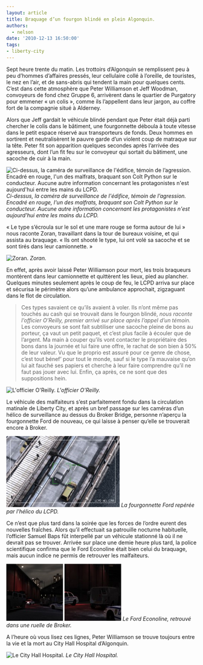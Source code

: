 ```yaml
---
layout: article
title: Braquage d’un fourgon blindé en plein Algonquin.
authors:
  - nelson
date: '2010-12-13 16:50:00'
tags:
- liberty-city
---
```


Sept heure trente du matin. Les trottoirs d’Algonquin se remplissent peu à peu d’hommes d’affaires pressés, leur cellulaire collé à l’oreille, de touristes, le nez en l’air, et de sans-abris qui tendent la main pour quelques cents. C’est dans cette atmosphère que Peter Williamson et Jeff Woodman, convoyeurs de fond chez Gruppe 6, arrivèrent dans le quartier de Purgatory pour emmener « un colis », comme ils l’appellent dans leur jargon, au coffre fort de la compagnie situé à Alderney.

Alors que Jeff gardait le véhicule blindé pendant que Peter était déjà parti chercher le colis dans le bâtiment, une fourgonnette déboula à toute vitesse dans le petit espace réservé aux transporteurs de fonds. Deux hommes en sortirent et neutralisèrent le pauvre garde d’un violent coup de matraque sur la tête. Peter fit son apparition quelques secondes après l’arrivée des agresseurs, dont l’un fit feu sur le convoyeur qui sortait du bâtiment, une sacoche de cuir à la main.

![Ci-dessus, la caméra de surveillance de l'édifice, témoin de l’agression. Encadré en rouge, l'un des malfrats, braquant son Colt Python sur le conducteur. Aucune autre information concernant les protagonistes n'est aujourd'hui entre les mains du LCPD.](/content/images/2007/06/article0017.jpg)
_Ci-dessus, la caméra de surveillance de l'édifice, témoin de l’agression. Encadré en rouge, l'un des malfrats, braquant son Colt Python sur le conducteur. Aucune autre information concernant les protagonistes n'est aujourd'hui entre les mains du LCPD._

« Le type s’écroula sur le sol et une mare rouge se forma autour de lui » nous raconte Zoran, travaillant dans la tour de bureaux voisine, et qui assista au braquage. « Ils ont shooté le type, lui ont volé sa sacoche et se sont tirés dans leur camionnette. »

![Zoran.](/content/images/2007/06/article0015.jpg)
_Zoran._

En effet, après avoir laissé Peter Williamson pour mort, les trois braqueurs montèrent dans leur camionnette et quittèrent les lieux, pied au plancher. Quelques minutes seulement après le coup de feu, le LCPD arriva sur place et sécurisa le périmètre alors qu’une ambulance approchait, zigzaguant dans le flot de circulation.

> Ces types savaient ce qu’ils avaient à voler. Ils n’ont même pas touchés au cash qui se trouvait dans le fourgon blindé, _nous raconte l’officier O’Reilly, premier arrivé sur place après l’appel d’un témoin._ Les convoyeurs se sont fait subtiliser une sacoche pleine de bons au porteur, ça vaut un petit paquet, et c’est plus facile à écouler que de l’argent. Ma main à couper qu’ils vont contacter le propriétaire des bons dans la journée et lui faire une offre, le rachat de son bien à 50% de leur valeur. Vu que le proprio est assuré pour ce genre de chose, c’est tout bénef’ pour tout le monde, sauf si le type l’a mauvaise qu’on lui ait fauché ses papiers et cherche à leur faire comprendre qu’il ne faut pas jouer avec lui. Enfin, ça après, ce ne sont que des suppositions hein.

![L'officier O'Reilly.](/content/images/2007/06/article0010.jpg)
_L'officier O'Reilly._

Le véhicule des malfaiteurs s’est parfaitement fondu dans la circulation matinale de Liberty City, et après un bref passage sur les caméras d’un hélico de surveillance au dessus du Broker Bridge, personne n’aperçu la fourgonnette Ford de nouveau, ce qui laisse à penser qu’elle se trouverait encore à Broker.

![La fourgonnette Ford repérée par l'hélico du LCPD.](/content/images/2016/07/article0018-300x187.jpg)
_La fourgonnette Ford repérée par l'hélico du LCPD._

Ce n’est que plus tard dans la soirée que les forces de l’ordre eurent des nouvelles fraîches. Alors qu’il effectuait sa patrouille nocturne habituelle, l’officier Samuel Baps fût interpellé par un véhicule stationné là où il ne devrait pas se trouver. Arrivée sur place une demie heure plus tard, la police scientifique confirma que le Ford Econoline était bien celui du braquage, mais aucun indice ne permis de retrouver les malfaiteurs.

![](/content/images/2016/07/article0012-150x150.jpg)
![Le Ford Econoline, retrouvé dans une ruelle de Broker.](/content/images/2016/07/article0011-150x150.jpg)
_Le Ford Econoline, retrouvé dans une ruelle de Broker._

A l’heure où vous lisez ces lignes, Peter Williamson se trouve toujours entre la vie et la mort au City Hall Hospital d’Algonquin.

![Le City Hall Hospital.](/content/images/2007/06/article0019.jpg)
_Le City Hall Hospital._
